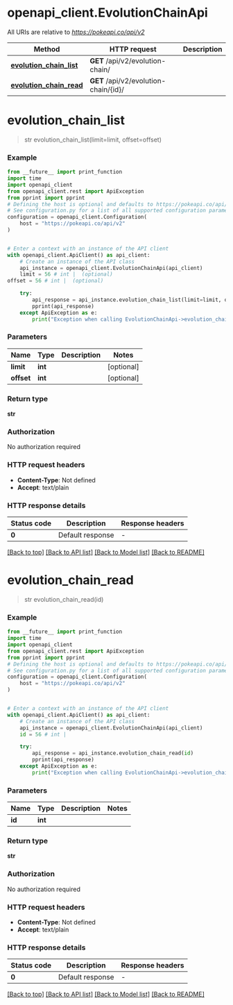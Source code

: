 # openapi_client.EvolutionChainApi

All URIs are relative to *https://pokeapi.co/api/v2*

Method | HTTP request | Description
------------- | ------------- | -------------
[**evolution_chain_list**](EvolutionChainApi.md#evolution_chain_list) | **GET** /api/v2/evolution-chain/ | 
[**evolution_chain_read**](EvolutionChainApi.md#evolution_chain_read) | **GET** /api/v2/evolution-chain/{id}/ | 


# **evolution_chain_list**
> str evolution_chain_list(limit=limit, offset=offset)



### Example

```python
from __future__ import print_function
import time
import openapi_client
from openapi_client.rest import ApiException
from pprint import pprint
# Defining the host is optional and defaults to https://pokeapi.co/api/v2
# See configuration.py for a list of all supported configuration parameters.
configuration = openapi_client.Configuration(
    host = "https://pokeapi.co/api/v2"
)


# Enter a context with an instance of the API client
with openapi_client.ApiClient() as api_client:
    # Create an instance of the API class
    api_instance = openapi_client.EvolutionChainApi(api_client)
    limit = 56 # int |  (optional)
offset = 56 # int |  (optional)

    try:
        api_response = api_instance.evolution_chain_list(limit=limit, offset=offset)
        pprint(api_response)
    except ApiException as e:
        print("Exception when calling EvolutionChainApi->evolution_chain_list: %s\n" % e)
```

### Parameters

Name | Type | Description  | Notes
------------- | ------------- | ------------- | -------------
 **limit** | **int**|  | [optional] 
 **offset** | **int**|  | [optional] 

### Return type

**str**

### Authorization

No authorization required

### HTTP request headers

 - **Content-Type**: Not defined
 - **Accept**: text/plain

### HTTP response details
| Status code | Description | Response headers |
|-------------|-------------|------------------|
**0** | Default response |  -  |

[[Back to top]](#) [[Back to API list]](../README.md#documentation-for-api-endpoints) [[Back to Model list]](../README.md#documentation-for-models) [[Back to README]](../README.md)

# **evolution_chain_read**
> str evolution_chain_read(id)



### Example

```python
from __future__ import print_function
import time
import openapi_client
from openapi_client.rest import ApiException
from pprint import pprint
# Defining the host is optional and defaults to https://pokeapi.co/api/v2
# See configuration.py for a list of all supported configuration parameters.
configuration = openapi_client.Configuration(
    host = "https://pokeapi.co/api/v2"
)


# Enter a context with an instance of the API client
with openapi_client.ApiClient() as api_client:
    # Create an instance of the API class
    api_instance = openapi_client.EvolutionChainApi(api_client)
    id = 56 # int | 

    try:
        api_response = api_instance.evolution_chain_read(id)
        pprint(api_response)
    except ApiException as e:
        print("Exception when calling EvolutionChainApi->evolution_chain_read: %s\n" % e)
```

### Parameters

Name | Type | Description  | Notes
------------- | ------------- | ------------- | -------------
 **id** | **int**|  | 

### Return type

**str**

### Authorization

No authorization required

### HTTP request headers

 - **Content-Type**: Not defined
 - **Accept**: text/plain

### HTTP response details
| Status code | Description | Response headers |
|-------------|-------------|------------------|
**0** | Default response |  -  |

[[Back to top]](#) [[Back to API list]](../README.md#documentation-for-api-endpoints) [[Back to Model list]](../README.md#documentation-for-models) [[Back to README]](../README.md)

